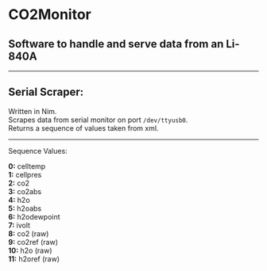 # CO2Monitor
## Software to handle and serve data from an Li-840A

---

## **Serial Scraper:**

Written in Nim.  
Scrapes data from serial monitor on port `/dev/ttyusb0`.  
Returns a sequence of values taken from xml.  

---

Sequence Values:

**0:** celltemp  
**1:** cellpres  
**2:** co2  
**3:** co2abs  
**4:** h2o  
**5:** h2oabs  
**6:** h2odewpoint  
**7:** ivolt  
**8:** co2 (raw)  
**9:** co2ref (raw)  
**10:** h2o (raw)  
**11:** h2oref (raw)  